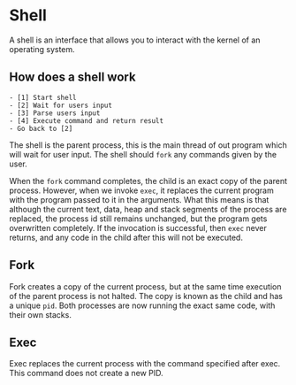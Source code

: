 # Shell
A shell is an interface that allows you to interact with the kernel of an operating system.

## How does a shell work
```
- [1] Start shell
- [2] Wait for users input
- [3] Parse users input
- [4] Execute command and return result
- Go back to [2]
```

The shell is the parent process, this is the main thread of out program which will wait for user input. The shell should `fork` any commands given by the user.

When the `fork` command completes, the child is an exact copy of the parent process. However, when we invoke `exec`, it replaces the current program with the program passed to it in the arguments. What this means is that although the current text, data, heap and stack segments of the process are replaced, the process id still remains unchanged, but the program gets overwritten completely. If the invocation is successful, then `exec` never returns, and any code in the child after this will not be executed.

## Fork
Fork creates a copy of the current process, but at the same time execution of the parent process is not halted. The copy is known as the child and has a unique `pid`. Both processes are now running the exact same code, with their own stacks.

## Exec
Exec replaces the current process with the command specified after exec. This command does not create a new PID.


